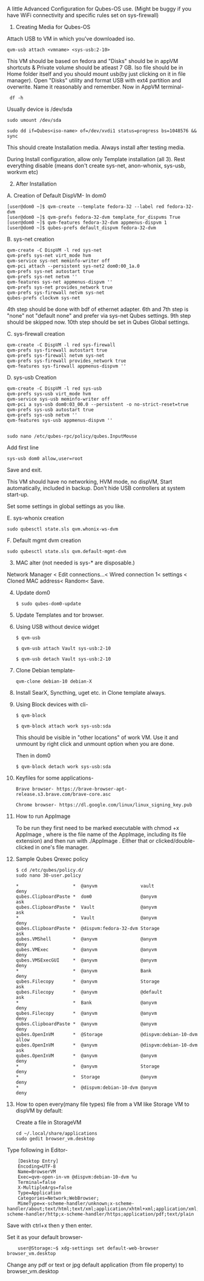 A little Advanced Configuration for Qubes-OS use. (Might be buggy if you have WiFi connectivity and specific rules set on sys-firewall)

1. Creating Media for Qubes-OS

Attach USB to VM in which you've downloaded iso.

    qvm-usb attach <vmname> <sys-usb:2-10> 

This VM should be based on fedora and "Disks" should be in appVM shortcuts & Private volume should be atleast 7 GB. Iso file should be in Home folder itself and you should mount usb(by just clicking on it in file manager).
Open "Disks" utility and format USB with ext4 partition and overwrite. Name it reasonably and remember.
Now in AppVM terminal-
     
     df -h
     
Usually device is /dev/sda

    sudo umount /dev/sda
    
    sudo dd if=Qubes<iso-name> of=/dev/xvdi1 status=progress bs=1048576 && sync
    
This should create Installation media. Always install after testing media.    

During Install configuration, allow only Template installation (all 3). Rest everything disable (means don't create sys-net, anon-whonix, sys-usb, workvm etc)

2. After Installation

A. Creation of Default DispVM- In dom0

    [user@dom0 ~]$ qvm-create --template fedora-32 --label red fedora-32-dvm
    [user@dom0 ~]$ qvm-prefs fedora-32-dvm template_for_dispvms True
    [user@dom0 ~]$ qvm-features fedora-32-dvm appmenus-dispvm 1
    [user@dom0 ~]$ qubes-prefs default_dispvm fedora-32-dvm
    
B. sys-net creation

    qvm-create -C DispVM -l red sys-net
    qvm-prefs sys-net virt_mode hvm
    qvm-service sys-net meminfo-writer off
    qvm-pci attach --persistent sys-net2 dom0:00_1a.0
    qvm-prefs sys-net autostart true
    qvm-prefs sys-net netvm ''
    qvm-features sys-net appmenus-dispvm ''
    qvm-prefs sys-net provides_network true
    qvm-prefs sys-firewall netvm sys-net
    qubes-prefs clockvm sys-net
    
  4th step should be done with bdf of ethernet adapter.
  6th and 7th step is "none" not "default none" and prefer via sys-net Qubes settings.
  9th step should be skipped now. 10th step should be set in Qubes Global settings.


C. sys-firewall creation

    qvm-create -C DispVM -l red sys-firewall
    qvm-prefs sys-firewall autostart true
    qvm-prefs sys-firewall netvm sys-net
    qvm-prefs sys-firewall provides_network true
    qvm-features sys-firewall appmenus-dispvm ''


D. sys-usb Creation
    
    qvm-create -C DispVM -l red sys-usb
    qvm-prefs sys-usb virt_mode hvm
    qvm-service sys-usb meminfo-writer off
    qvm-pci a sys-usb dom0:03_00.0 --persistent -o no-strict-reset=true
    qvm-prefs sys-usb autostart true
    qvm-prefs sys-usb netvm ''
    qvm-features sys-usb appmenus-dispvm ''

    
    sudo nano /etc/qubes-rpc/policy/qubes.InputMouse
    
Add first line 

    sys-usb dom0 allow,user=root
    
Save and exit.

This VM should have no networking, HVM mode, no dispVM, Start automatically, included in backup. Don't hide USB controllers at system start-up.

Set some settings in global settings as you like.


E. sys-whonix creation

    sudo qubesctl state.sls qvm.whonix-ws-dvm
    
    
F. Default mgmt dvm creation

    sudo qubesctl state.sls qvm.default-mgmt-dvm


3. MAC alter (not needed is sys-* are disposable.)

Network Manager < Edit connections...< Wired connection 1< settings < Cloned MAC address< Random< Save.

4. Update dom0

       $ sudo qubes-dom0-update
    
5. Update Templates and tor browser.    

6. Using USB without device widget

       $ qvm-usb
    
       $ qvm-usb attach Vault sys-usb:2-10
    
       $ qvm-usb detach Vault sys-usb:2-10

7. Clone Debian template-
   
       qvm-clone debian-10 debian-X
       
8. Install SearX, Syncthing, uget etc. in Clone template always.  

9. Using Block devices with cli-

       $ qvm-block
       
       $ qvm-block attach work sys-usb:sda
       
   This should be visible in "other locations" of work VM. Use it and unmount by right click and unmount option when you are done. 
   
   Then in dom0
   
       $ qvm-block detach work sys-usb:sda

10. Keyfiles for some applications-

        Brave browser- https://brave-browser-apt-release.s3.brave.com/brave-core.asc
        
        Chrome browser- https://dl.google.com/linux/linux_signing_key.pub
        
11. How to run AppImage

    To be run they first need to be marked executable with chmod +x AppImage , where <AppImage> is the file name of the AppImage, including its file extension) and then run with ./AppImage . Either that or clicked/double-clicked in one's file manager.


12. Sample Qubes Qrexec policy 

        $ cd /etc/qubes/policy.d/
        sudo nano 30-user.policy

        *                    *  @anyvm                vault                  deny
        qubes.ClipboardPaste *  dom0                  @anyvm                 ask
        qubes.ClipboardPaste *  Vault                 @anyvm                 ask
        *                    *  Vault                 @anyvm                 deny
        qubes.ClipboardPaste *  @dispvm:fedora-32-dvm Storage                ask
        qubes.VMShell        *  @anyvm                @anyvm                 deny
        qubes.VMExec         *  @anyvm                @anyvm                 deny
        qubes.VMSExecGUI     *  @anyvm                @anyvm                 deny
        *                    *  @anyvm                Bank                   deny
        qubes.Filecopy       *  @anyvm                Storage                ask
        qubes.Filecopy       *  @anyvm                @default               ask
        *                    *  Bank                  @anyvm                 deny
        qubes.Filecopy       *  @anyvm                @anyvm                 deny
        qubes.ClipboardPaste *  @anyvm                @anyvm                 deny
        qubes.OpenInVM       *  @Storage              @dispvm:debian-10-dvm  allow
        qubes.OpenInVM       *  @anyvm                @dispvm:debian-10-dvm  ask
        qubes.OpenInVM       *  @anyvm                @anyvm                 deny
        *                    *  @anyvm                Storage                deny
        *                    *  Storage               @anyvm                 deny
        *                    *  @dispvm:debian-10-dvm @anyvm                 deny
        
13. How to open every(many file types) file from a VM like Storage VM to dispVM by default:

    Create a file in StorageVM
   
        cd ~/.local/share/applications
        sudo gedit browser_vm.desktop
      
   Type following in Editor-
       
        [Desktop Entry]
        Encoding=UTF-8
        Name=BrowserVM
        Exec=qvm-open-in-vm @dispvm:debian-10-dvm %u
        Terminal=false
        X-MultipleArgs=false
        Type=Application
        Categories=Network;WebBrowser;
        MimeType=x-scheme-handler/unknown;x-scheme-handler/about;text/html;text/xml;application/xhtml+xml;application/xml;application/vnd.mozilla.xul+xml;application/rss+xml;application/rdf+xml;image/gif;image/jpeg;image/png;x-scheme-handler/http;x-scheme-handler/https;application/pdf;text/plain
        
   Save with ctrl+x then y then enter.
   
   Set it as your default browser-
   
        user@Storage:~$ xdg-settings set default-web-browser browser_vm.desktop
        
   Change any pdf or text or jpg default application (from file property) to browser_vm.desktop    
     
